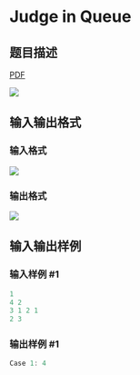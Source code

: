 # Judge in Queue

## 题目描述

[problemUrl]: https://uva.onlinejudge.org/index.php?option=com_onlinejudge&Itemid=8&category=861&page=show_problem&problem=4704

[PDF](https://uva.onlinejudge.org/external/128/p12839.pdf)

![](https://cdn.luogu.com.cn/upload/vjudge_pic/UVA12839/d4555a7c02778e883df83632da19ce5f244e40d3.png)

## 输入输出格式

### 输入格式

![](https://cdn.luogu.com.cn/upload/vjudge_pic/UVA12839/ccd9dfc6d1e0660f9b8065576c1837589bf7c120.png)

### 输出格式

![](https://cdn.luogu.com.cn/upload/vjudge_pic/UVA12839/9c4734d2bf33d1b2cba36fe3dce0d42e67896ea4.png)

## 输入输出样例

### 输入样例 #1

```cpp
1
4 2
3 1 2 1
2 3
```


### 输出样例 #1

```cpp
Case 1: 4
```


